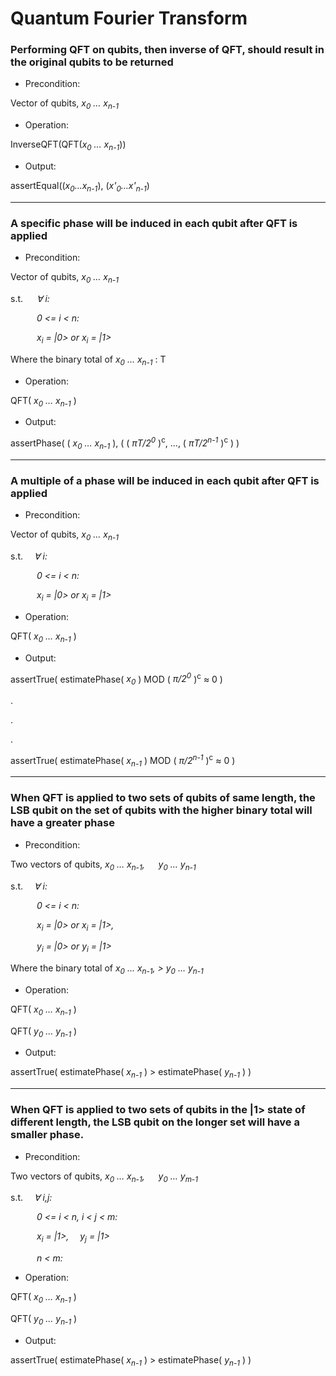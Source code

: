 # Quantum Fourier Transform
### Performing QFT on qubits, then inverse of QFT, should result in the original qubits to be returned

 - Precondition:
 
Vector of qubits, *x<sub>0</sub> … x<sub>n-1</sub>*
- Operation:

InverseQFT(QFT(*x<sub>0</sub> … x<sub>n-1</sub>*))
- Output:

assertEqual((*x<sub>0</sub>…x<sub>n-1</sub>*), (*x'<sub>0</sub>…x'<sub>n-1</sub>*)

---

### A specific phase will be induced in each qubit after QFT is applied

 - Precondition:
 
Vector of qubits, *x<sub>0</sub> … x<sub>n-1</sub>*

s.t. &emsp; *∀ i:*

*&emsp;&emsp;&emsp;0 <= i < n:*

*&emsp;&emsp;&emsp;x<sub>i</sub> = |0> or x<sub>i</sub> = |1>*

Where the binary total of *x<sub>0</sub> … x<sub>n-1</sub>* : T   

- Operation:

QFT( *x<sub>0</sub> … x<sub>n-1</sub>* )
- Output:

assertPhase( ( *x<sub>0</sub> … x<sub>n-1</sub>* ), ( ( *πT/2<sup>0</sup>* )<sup>c</sup>, ..., ( *πT/2<sup>n-1</sup>* )<sup>c</sup> ) )

---
### A multiple of a phase will be induced in each qubit after QFT is applied

 - Precondition:
 
Vector of qubits, *x<sub>0</sub> … x<sub>n-1</sub>*

s.t.&emsp; *∀ i:*

*&emsp;&emsp;&emsp;0 <= i < n:*

*&emsp;&emsp;&emsp;x<sub>i</sub> = |0> or x<sub>i</sub> = |1>*

- Operation:

QFT( *x<sub>0</sub> … x<sub>n-1</sub>* )
- Output:

assertTrue( estimatePhase( *x<sub>0</sub>* ) MOD  ( *π/2<sup>0</sup>* )<sup>c</sup> ≈ 0 )

.

.

.

assertTrue( estimatePhase( *x<sub>n-1</sub>* ) MOD  ( *π/2<sup>n-1</sup>* )<sup>c</sup> ≈ 0 )

---

### When QFT is applied to two sets of qubits of same length, the LSB qubit on the set of qubits with the higher binary total will  have a greater phase

 - Precondition:
 
 Two vectors of qubits, *x<sub>0</sub> … x<sub>n-1</sub>, &emsp; y<sub>0</sub> … y<sub>n-1</sub>*

s.t.&emsp; *∀ i:*

*&emsp;&emsp;&emsp;0 <= i < n:*

*&emsp;&emsp;&emsp;x<sub>i</sub> = |0> or x<sub>i</sub> = |1>,*

*&emsp;&emsp;&emsp;y<sub>i</sub> = |0> or y<sub>i</sub> = |1>*

Where the binary total of *x<sub>0</sub> … x<sub>n-1</sub>, > y<sub>0</sub> … y<sub>n-1</sub>*  
- Operation:

QFT( *x<sub>0</sub> … x<sub>n-1</sub>* )

QFT( *y<sub>0</sub> … y<sub>n-1</sub>* )
- Output:

assertTrue( estimatePhase( *x<sub>n-1</sub>* ) > estimatePhase( *y<sub>n-1</sub>*  ) )

---

### When QFT is applied to two sets of qubits in the |1> state of different length, the LSB qubit on the longer set will have a smaller phase.

 - Precondition:
 
 Two vectors of qubits, *x<sub>0</sub> … x<sub>n-1</sub>, &emsp; y<sub>0</sub> … y<sub>m-1</sub>*

s.t.&emsp; *∀ i,j:* 

*&emsp;&emsp;&emsp;0 <= i < n, i < j < m:*

*&emsp;&emsp;&emsp;x<sub>i</sub> = |1>, &emsp;y<sub>j</sub> = |1>*

*&emsp;&emsp;&emsp;n < m:*

- Operation:

QFT( *x<sub>0</sub> … x<sub>n-1</sub>* )

QFT( *y<sub>0</sub> … y<sub>n-1</sub>* )
- Output:

assertTrue( estimatePhase( *x<sub>n-1</sub>* ) > estimatePhase( *y<sub>n-1</sub>*  ) )
